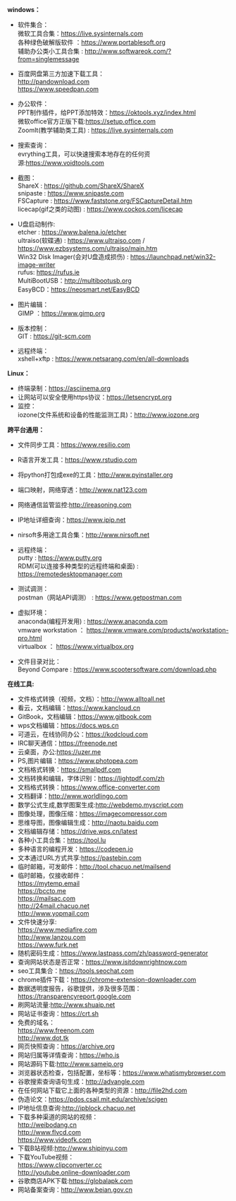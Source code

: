**windows：**
- 软件集合：<br>
 微软工具合集：https://live.sysinternals.com <br>
 各种绿色破解版软件 ：https://www.portablesoft.org <br>
 辅助办公类小工具合集 : http://www.softwareok.com/?from=singlemessage <br>
 
- 百度网盘第三方加速下载工具：<br>
 http://pandownload.com<br>
 https://www.speedpan.com<br>
 
- 办公软件：<br>
 PPT制作插件，给PPT添加特效：https://oktools.xyz/index.html<br>
 微软office官方正版下载:https://setup.office.com<br>
 ZoomIt(教学辅助类工具) : https://live.sysinternals.com
 
- 搜索查询：<br>
 evrything工具，可以快速搜索本地存在的任何资源:https://www.voidtools.com<br>

- 截图：<br>
 ShareX : https://github.com/ShareX/ShareX <br>
 snipaste : https://www.snipaste.com <br>
 FSCapture : https://www.faststone.org/FSCaptureDetail.htm <br>
 licecap(gif之类的动图) : https://www.cockos.com/licecap <br>

- U盘启动制作:<br>
 etcher : https://www.balena.io/etcher <br>
 ultraiso(软碟通) : https://www.ultraiso.com  /  https://www.ezbsystems.com/ultraiso/main.htm<br>
 Win32 Disk Imager(会对U盘造成损伤) : https://launchpad.net/win32-image-writer<br>
 rufus: https://rufus.ie<br>
 MultiBootUSB：http://multibootusb.org<br>
 EasyBCD：https://neosmart.net/EasyBCD<br>
 
- 图片编辑：<br>
 GIMP ：https://www.gimp.org <br>
 
- 版本控制： <br>
 GIT : https://git-scm.com<br>

- 远程终端： <br>
 xshell+xftp : https://www.netsarang.com/en/all-downloads<br>
 
**Linux：**
- 终端录制：https://asciinema.org
- 让网站可以安全使用https协议：https://letsencrypt.org
- 监控：<br>
 iozone(文件系统和设备的性能监测工具)：http://www.iozone.org

**跨平台通用：**
- 文件同步工具：https://www.resilio.com
- R语言开发工具：https://www.rstudio.com
- 将python打包成exe的工具：http://www.pyinstaller.org
- 端口映射，网络穿透：http://www.nat123.com
- 网络通信监管监控:http://ireasoning.com
- IP地址详细查询：https://www.ipip.net
- nirsoft多用途工具合集：http://www.nirsoft.net

- 远程终端：<br>
 putty : https://www.putty.org <br>
 RDM(可以连接多种类型的远程终端和桌面) : https://remotedesktopmanager.com <br>
 
- 测试调测： <br>
 postman（网站API调测） : https://www.getpostman.com<br>

- 虚拟环境： <br>
 anaconda(编程开发用) : https://www.anaconda.com <br>
 vmware workstation ： https://www.vmware.com/products/workstation-pro.html <br>
 virtualbox ： https://www.virtualbox.org <br>

- 文件目录对比：<br>
 Beyond Compare : https://www.scootersoftware.com/download.php <br>
 
**在线工具:**
- 文件格式转换（视频，文档）：http://www.alltoall.net
- 看云，文档编辑：https://www.kancloud.cn
- GitBook，文档编辑：https://www.gitbook.com
- wps文档编辑：https://docs.wps.cn
- 可道云，在线协同办公：https://kodcloud.com
- IRC聊天通信：https://freenode.net
- 云桌面，办公:https://uzer.me
- PS,图片编辑：https://www.photopea.com
- 文档格式转换：https://smallpdf.com
- 文档转换和编辑，字体识别：https://lightpdf.com/zh
- 文档格式转换：https://www.office-converter.com
- 文档翻译：http://www.worldlingo.com
- 数学公式生成,数学图案生成:http://webdemo.myscript.com
- 图像处理，图像压缩：https://imagecompressor.com
- 思维导图，图像编辑生成：http://naotu.baidu.com
- 文档编辑存储：https://drive.wps.cn/latest
- 各种小工具合集：https://tool.lu
- 多种语言的编程开发：https://codepen.io
- 文本通过URL方式共享:https://pastebin.com
- 临时邮箱，可发邮件：http://tool.chacuo.net/mailsend
- 临时邮箱，仅接收邮件：<br>
 https://mytemp.email<br>
 https://bccto.me<br>
 https://mailsac.com<br>
 http://24mail.chacuo.net<br>
 http://www.yopmail.com<br>
- 文件快速分享:<br>
 https://www.mediafire.com<br>
 http://www.lanzou.com<br>
 https://www.furk.net<br>
- 随机密码生成：https://www.lastpass.com/zh/password-generator
- 查询网站状态是否正常：https://www.isitdownrightnow.com
- seo工具集合：https://tools.seochat.com
- chrome插件下载：https://chrome-extension-downloader.com
- 数据透明度报告，谷歌提供，涉及很多范围：https://transparencyreport.google.com
- 刷网站流量:http://www.shuaip.net
- 网站证书查询：https://crt.sh
- 免费的域名：<br>
 https://www.freenom.com<br>
 http://www.dot.tk<br>
- 网页快照查询：https://archive.org
- 网站归属等详情查询：https://who.is
- 网站源码下载:http://www.sameip.org
- 浏览器状态检查，包括配置，坐标等：https://www.whatismybrowser.com
- 谷歌搜索查询语句生成：http://advangle.com
- 在任何网站下载它上面的各种类型的资源：http://file2hd.com
- 伪造论文：https://pdos.csail.mit.edu/archive/scigen
- IP地址信息查询:http://ipblock.chacuo.net
- 下载多种渠道的网站的视频：<br>
 http://weibodang.cn<br>
 http://www.flvcd.com<br>
 https://www.videofk.com<br>
- 下载B站视频:http://www.shipinyu.com
- 下载YouTube视频：<br>
 https://www.clipconverter.cc<br>
 http://youtube.online-downloader.com<br>
- 谷歌商店APK下载:https://globalapk.com<br>
- 网站备案查询：http://www.beian.gov.cn <br>